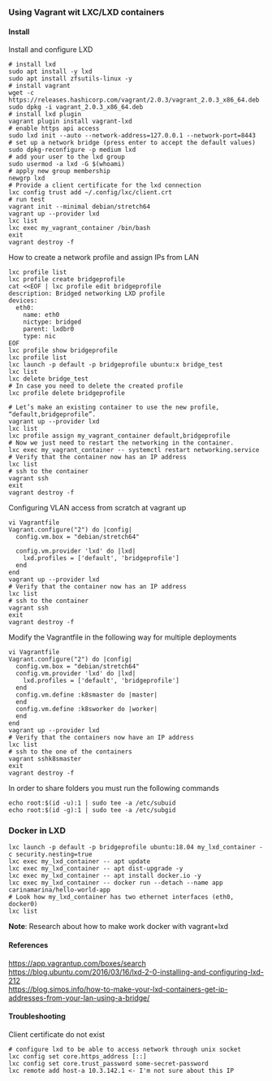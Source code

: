 ### Using Vagrant wit LXC/LXD containers

#### Install

Install and configure LXD
```
# install lxd
sudo apt install -y lxd
sudo apt install zfsutils-linux -y 
# install vagrant
wget -c https://releases.hashicorp.com/vagrant/2.0.3/vagrant_2.0.3_x86_64.deb
sudo dpkg -i vagrant_2.0.3_x86_64.deb
# install lxd plugin
vagrant plugin install vagrant-lxd
# enable https api access
sudo lxd init --auto --network-address=127.0.0.1 --network-port=8443
# set up a network bridge (press enter to accept the default values)
sudo dpkg-reconfigure -p medium lxd
# add your user to the lxd group
sudo usermod -a lxd -G $(whoami)
# apply new group membership
newgrp lxd
# Provide a client certificate for the lxd connection
lxc config trust add ~/.config/lxc/client.crt
# run test
vagrant init --minimal debian/stretch64
vagrant up --provider lxd
lxc list
lxc exec my_vagrant_container /bin/bash
exit
vagrant destroy -f
```

How to create a network profile and assign IPs from LAN
```
lxc profile list
lxc profile create bridgeprofile
cat <<EOF | lxc profile edit bridgeprofile
description: Bridged networking LXD profile
devices:
  eth0:
    name: eth0
    nictype: bridged
    parent: lxdbr0
    type: nic
EOF
lxc profile show bridgeprofile
lxc profile list
lxc launch -p default -p bridgeprofile ubuntu:x bridge_test
lxc list
lxc delete bridge_test
# In case you need to delete the created profile
lxc profile delete bridgeprofile
```

```
# Let’s make an existing container to use the new profile, “default,bridgeprofile”.
vagrant up --provider lxd
lxc list
lxc profile assign my_vagrant_container default,bridgeprofile
# Now we just need to restart the networking in the container.
lxc exec my_vagrant_container -- systemctl restart networking.service
# Verify that the container now has an IP address
lxc list
# ssh to the container
vagrant ssh
exit
vagrant destroy -f
```

Configuring VLAN access from scratch at vagrant up
```
vi Vagrantfile
Vagrant.configure("2") do |config|
  config.vm.box = "debian/stretch64"

  config.vm.provider 'lxd' do |lxd|
    lxd.profiles = ['default', 'bridgeprofile']
  end
end
vagrant up --provider lxd
# Verify that the container now has an IP address
lxc list
# ssh to the container
vagrant ssh
exit
vagrant destroy -f
```

Modify the Vagrantfile in the following way for multiple deployments
```
vi Vagrantfile
Vagrant.configure("2") do |config|
  config.vm.box = "debian/stretch64"
  config.vm.provider 'lxd' do |lxd|
    lxd.profiles = ['default', 'bridgeprofile']
  end
  config.vm.define :k8smaster do |master|
  end
  config.vm.define :k8sworker do |worker|
  end
end
vagrant up --provider lxd
# Verify that the containers now have an IP address
lxc list
# ssh to the one of the containers
vagrant sshk8smaster
exit
vagrant destroy -f
```

In order to share folders you must run the following commands
```
echo root:$(id -u):1 | sudo tee -a /etc/subuid
echo root:$(id -g):1 | sudo tee -a /etc/subgid
```

### Docker in LXD

```
lxc launch -p default -p bridgeprofile ubuntu:18.04 my_lxd_container -c security.nesting=true
lxc exec my_lxd_container -- apt update
lxc exec my_lxd_container -- apt dist-upgrade -y
lxc exec my_lxd_container -- apt install docker.io -y
lxc exec my_lxd_container -- docker run --detach --name app carinamarina/hello-world-app
# Look how my_lxd_container has two ethernet interfaces (eth0, docker0)
lxc list
```

**Note**: Research about how to make work docker with vagrant+lxd

#### References
https://app.vagrantup.com/boxes/search  
https://blog.ubuntu.com/2016/03/16/lxd-2-0-installing-and-configuring-lxd-212  
https://blog.simos.info/how-to-make-your-lxd-containers-get-ip-addresses-from-your-lan-using-a-bridge/

#### Troubleshooting
Client certificate do not exist
```
# configure lxd to be able to access network through unix socket
lxc config set core.https_address [::]
lxc config set core.trust_password some-secret-password
lxc remote add host-a 10.3.142.1 <- I'm not sure about this IP
```

